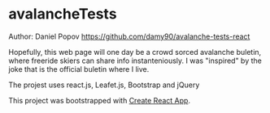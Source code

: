 # avalancheTests
Author: Daniel Popov https://github.com/damy90/avalanche-tests-react

Hopefully, this web page will one day be a crowd sorced avalanche buletin, where freeride skiers can share info instanteniously. I was "inspired" by the joke that is the official buletin where I live. 

The projest uses react.js, Leafet.js, Bootstrap and jQuery


This project was bootstrapped with [Create React App](https://github.com/facebookincubator/create-react-app).
